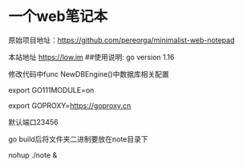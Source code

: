 #  一个web笔记本
原始项目地址：https://github.com/pereorga/minimalist-web-notepad


本站地址 https://low.im
##使用说明:
go version 1.16

修改代码中func NewDBEngine()中数据库相关配置

export GO111MODULE=on

export GOPROXY=https://goproxy.cn

默认端口23456

go build后将文件夹二进制要放在note目录下

nohup ./note &

